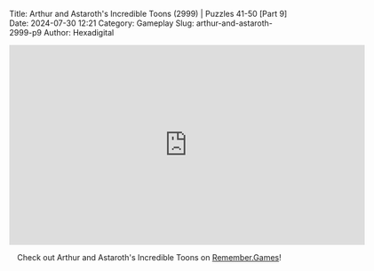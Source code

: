 Title: Arthur and Astaroth's Incredible Toons (2999) | Puzzles 41-50 [Part 9]
Date: 2024-07-30 12:21
Category: Gameplay
Slug: arthur-and-astaroth-2999-p9
Author: Hexadigital

<center><iframe src="https://www.youtube.com/embed/L2bxxRlBXGw?feature=oembed" allow="accelerometer; autoplay; encrypted-media; gyroscope; picture-in-picture" width="640" height="360" frameborder="0"></iframe>

Check out Arthur and Astaroth's Incredible Toons on [Remember.Games]()!</center>